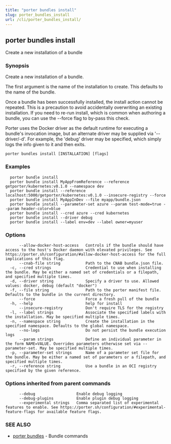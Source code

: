 ```yaml
---
title: "porter bundles install"
slug: porter_bundles_install
url: /cli/porter_bundles_install/
---
```

## porter bundles install

Create a new installation of a bundle

### Synopsis

Create a new installation of a bundle.

The first argument is the name of the installation to create. This defaults to the name of the bundle. 

Once a bundle has been successfully installed, the install action cannot be repeated. This is a precaution to avoid accidentally overwriting an existing installation. If you need to re-run install, which is common when authoring a bundle, you can use the --force flag to by-pass this check.

Porter uses the Docker driver as the default runtime for executing a bundle's invocation image, but an alternate driver may be supplied via '--driver/-d'.
For example, the 'debug' driver may be specified, which simply logs the info given to it and then exits.

```
porter bundles install [INSTALLATION] [flags]
```

### Examples

```
  porter bundle install
  porter bundle install MyAppFromReference --reference getporter/kubernetes:v0.1.0 --namespace dev
  porter bundle install --reference localhost:5000/getporter/kubernetes:v0.1.0 --insecure-registry --force
  porter bundle install MyAppInDev --file myapp/bundle.json
  porter bundle install --parameter-set azure --param test-mode=true --param header-color=blue
  porter bundle install --cred azure --cred kubernetes
  porter bundle install --driver debug
  porter bundle install --label env=dev --label owner=myuser

```

### Options

```
      --allow-docker-host-access   Controls if the bundle should have access to the host's Docker daemon with elevated privileges. See https://porter.sh/configuration/#allow-docker-host-access for the full implications of this flag.
      --cnab-file string           Path to the CNAB bundle.json file.
  -c, --cred strings               Credential to use when installing the bundle. May be either a named set of credentials or a filepath, and specified multiple times.
  -d, --driver string              Specify a driver to use. Allowed values: docker, debug (default "docker")
  -f, --file string                Path to the porter manifest file. Defaults to the bundle in the current directory.
      --force                      Force a fresh pull of the bundle
  -h, --help                       help for install
      --insecure-registry          Don't require TLS for the registry
  -l, --label strings              Associate the specified labels with the installation. May be specified multiple times.
  -n, --namespace string           Create the installation in the specified namespace. Defaults to the global namespace.
      --no-logs                    Do not persist the bundle execution logs
      --param strings              Define an individual parameter in the form NAME=VALUE. Overrides parameters otherwise set via --parameter-set. May be specified multiple times.
  -p, --parameter-set strings      Name of a parameter set file for the bundle. May be either a named set of parameters or a filepath, and specified multiple times.
  -r, --reference string           Use a bundle in an OCI registry specified by the given reference.
```

### Options inherited from parent commands

```
      --debug                  Enable debug logging
      --debug-plugins          Enable plugin debug logging
      --experimental strings   Comma separated list of experimental features to enable. See https://porter.sh/configuration/#experimental-feature-flags for available feature flags.
```

### SEE ALSO

* [porter bundles](/cli/porter_bundles/)	 - Bundle commands

